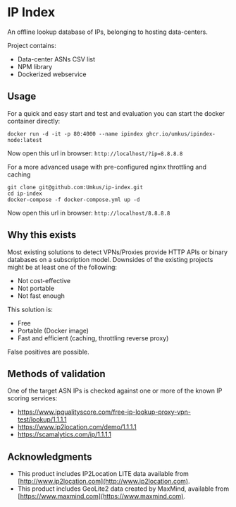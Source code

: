 # IP Index

An offline lookup database of IPs, belonging to hosting data-centers.

Project contains:

* Data-center ASNs CSV list
* NPM library
* Dockerized webservice

## Usage

For a quick and easy start and test and evaluation you can start the docker container directly:

```shell
docker run -d -it -p 80:4000 --name ipindex ghcr.io/umkus/ipindex-node:latest 
```
Now open this url in browser: `http://localhost/?ip=8.8.8.8`

For a more advanced usage with pre-configured nginx throttling and caching

```shell
git clone git@github.com:Umkus/ip-index.git
cd ip-index
docker-compose -f docker-compose.yml up -d
```

Now open this url in browser: `http://localhost/8.8.8.8`

## Why this exists

Most existing solutions to detect VPNs/Proxies provide HTTP APIs or binary databases on a subscription model.
Downsides of the existing projects might be at least one of the following:

* Not cost-effective
* Not portable
* Not fast enough

This solution is:

* Free
* Portable (Docker image)
* Fast and efficient (caching, throttling reverse proxy)

False positives are possible.

## Methods of validation

One of the target ASN IPs is checked against one or more of the known IP scoring services:

* https://www.ipqualityscore.com/free-ip-lookup-proxy-vpn-test/lookup/1.1.1.1
* https://www.ip2location.com/demo/1.1.1.1
* https://scamalytics.com/ip/1.1.1.1

## Acknowledgments

* This product includes IP2Location LITE data available from [http://www.ip2location.com](http://www.ip2location.com).
* This product includes GeoLite2 data created by MaxMind, available from [https://www.maxmind.com](https://www.maxmind.com).
